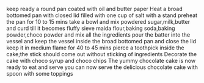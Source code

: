 keep ready a round pan coated with oil and butter paper
Heat a broad bottomed pan with closed lid filled with one cup of salt with a stand
preheat the pan for 10 to 15 mins
take a bowl and mix powdered sugar,milk,butter and curd till it becomes fluffy
sieve maida flour,baking soda,baking powder,choco powder and mix all the ingredients
pour the batter into the vessel and keep the vessel inside the broad bottomed pan and close the lid
keep it in medium flame for 40 to 45 mins
pierce a toothpick inside the cake;the stick should come out without sticking of ingredients
Decorate the cake with choco syrup and choco chips
The yummy chocolate cake is now ready to eat and serve
you can now serve the delicious chocolate cake with spoon with some toppings
